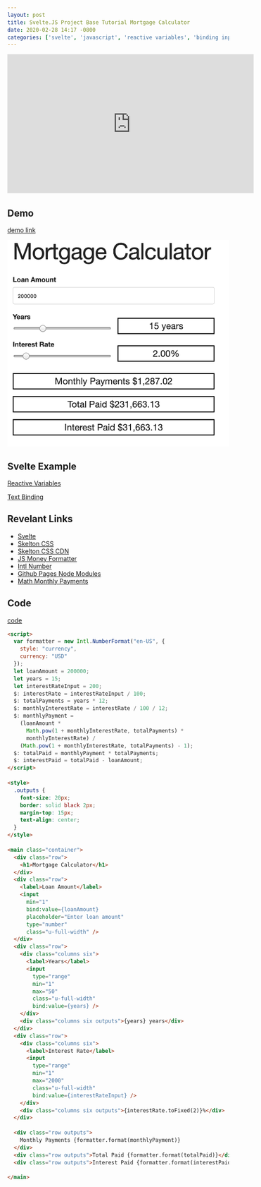 ```yaml
---
layout: post
title: Svelte.JS Project Base Tutorial Mortgage Calculator
date: 2020-02-28 14:17 -0800
categories: ['svelte', 'javascript', 'reactive variables', 'binding input']
---
```


<iframe width="560" height="315" src="https://www.youtube.com/embed/n2BiGntzVWY" frameborder="0" allow="accelerometer; autoplay; encrypted-media; gyroscope; picture-in-picture" allowfullscreen></iframe>

## Demo

[demo link](https://phptuts.github.io/svelte-mortgage-calc-yt/)

![demo mortgage calculator](/assets/2020-02-28-svelte-mortgage-calculator-reactive-variable/demo.png)

## Svelte Example

[Reactive Variables](https://svelte.dev/examples#reactive-declarations)

[Text Binding](https://svelte.dev/examples#text-inputs)

## Revelant Links

- [Svelte](https://svelte.dev/)
- [Skelton CSS](http://getskeleton.com/)
- [Skelton CSS CDN](https://cdnjs.com/libraries/skeleton)
- [JS Money Formatter](https://stackoverflow.com/a/16233919)
- [Intl Number](https://developer.mozilla.org/en-US/docs/Web/JavaScript/Reference/Global_Objects/NumberFormat)
- [Github Pages Node Modules](https://www.npmjs.com/package/gh-pages)
- [Math Monthly Payments](https://math.stackexchange.com/a/668162)

## Code

[code](https://github.com/phptuts/svelte-mortgage-calc-yt)

```html
<script>
  var formatter = new Intl.NumberFormat("en-US", {
    style: "currency",
    currency: "USD"
  });
  let loanAmount = 200000;
  let years = 15;
  let interestRateInput = 200;
  $: interestRate = interestRateInput / 100;
  $: totalPayments = years * 12;
  $: monthlyInterestRate = interestRate / 100 / 12;
  $: monthlyPayment =
    (loanAmount *
      Math.pow(1 + monthlyInterestRate, totalPayments) *
      monthlyInterestRate) /
    (Math.pow(1 + monthlyInterestRate, totalPayments) - 1);
  $: totalPaid = monthlyPayment * totalPayments;
  $: interestPaid = totalPaid - loanAmount;
</script>

<style>
  .outputs {
    font-size: 20px;
    border: solid black 2px;
    margin-top: 15px;
    text-align: center;
  }
</style>

<main class="container">
  <div class="row">
    <h1>Mortgage Calculator</h1>
  </div>
  <div class="row">
    <label>Loan Amount</label>
    <input
      min="1"
      bind:value={loanAmount}
      placeholder="Enter loan amount"
      type="number"
      class="u-full-width" />
  </div>
  <div class="row">
    <div class="columns six">
      <label>Years</label>
      <input
        type="range"
        min="1"
        max="50"
        class="u-full-width"
        bind:value={years} />
    </div>
    <div class="columns six outputs">{years} years</div>
  </div>
  <div class="row">
    <div class="columns six">
      <label>Interest Rate</label>
      <input
        type="range"
        min="1"
        max="2000"
        class="u-full-width"
        bind:value={interestRateInput} />
    </div>
    <div class="columns six outputs">{interestRate.toFixed(2)}%</div>
  </div>

  <div class="row outputs">
    Monthly Payments {formatter.format(monthlyPayment)}
  </div>
  <div class="row outputs">Total Paid {formatter.format(totalPaid)}</div>
  <div class="row outputs">Interest Paid {formatter.format(interestPaid)}</div>

</main>
```
